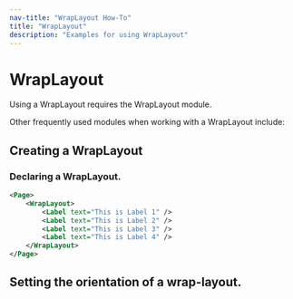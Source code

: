 ```yaml
---
nav-title: "WrapLayout How-To"
title: "WrapLayout"
description: "Examples for using WrapLayout"
---
```

# WrapLayout
Using a WrapLayout requires the WrapLayout module.
<snippet id='wrap-layout-require'/>

Other frequently used modules when working with a WrapLayout include:
<snippet id='wrap-layout-others'/>

## Creating a WrapLayout
<snippet id='wrap-layout-new'/>

### Declaring a WrapLayout.
``` XML
<Page>
    <WrapLayout>
        <Label text="This is Label 1" />
        <Label text="This is Label 2" />
        <Label text="This is Label 3" />
        <Label text="This is Label 4" />
    </WrapLayout>
</Page>
```

## Setting the orientation of a wrap-layout.
<snippet id='wrap-layout-orientation'/>
